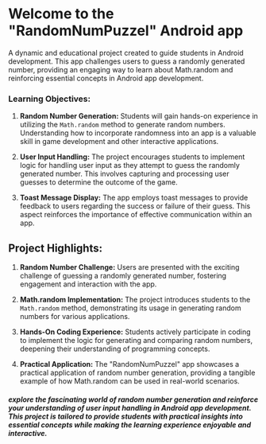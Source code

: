 # Welcome to the "RandomNumPuzzel" Android app

A dynamic and educational project created to guide students in Android development. This app challenges users to guess a randomly generated number, providing an engaging way to learn about Math.random and reinforcing essential concepts in Android app development.

### Learning Objectives:

1. **Random Number Generation:** Students will gain hands-on experience in utilizing the `Math.random` method to generate random numbers. Understanding how to incorporate randomness into an app is a valuable skill in game development and other interactive applications.

2. **User Input Handling:** The project encourages students to implement logic for handling user input as they attempt to guess the randomly generated number. This involves capturing and processing user guesses to determine the outcome of the game.

3. **Toast Message Display:** The app employs toast messages to provide feedback to users regarding the success or failure of their guess. This aspect reinforces the importance of effective communication within an app.

## Project Highlights:

1. **Random Number Challenge:** Users are presented with the exciting challenge of guessing a randomly generated number, fostering engagement and interaction with the app.

2. **Math.random Implementation:** The project introduces students to the `Math.random` method, demonstrating its usage in generating random numbers for various applications.

3. **Hands-On Coding Experience:** Students actively participate in coding to implement the logic for generating and comparing random numbers, deepening their understanding of programming concepts.

4. **Practical Application:** The "RandomNumPuzzel" app showcases a practical application of random number generation, providing a tangible example of how Math.random can be used in real-world scenarios.


##### explore the fascinating world of random number generation and reinforce your understanding of user input handling in Android app development. This project is tailored to provide students with practical insights into essential concepts while making the learning experience enjoyable and interactive.